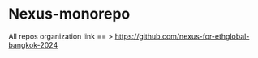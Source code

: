 # Nexus-monorepo

All repos organization link == > https://github.com/nexus-for-ethglobal-bangkok-2024
